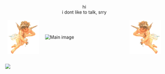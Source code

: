 <div align="center">
<a>hi</a>
<br>
<a>i dont like to talk, srry</a>
<br>
</div>
<br>


<div style="display: flex; justify-content: center; align-items: center; gap: 20px; flex-wrap: wrap;">
  <img src="https://github.com/spachka/spachka/blob/main/angelflut.gif?raw=true" alt="Angel left" style="width: 100px;">
  <img src="https://i.ibb.co/pj3rqk13/7c7fc03e3f3c68f7270a3ef26e687a4e.jpg" alt="Main image" style="width: 250px;">
  <img src="https://github.com/spachka/spachka/blob/main/angelright.gif?raw=true" alt="Angel right" style="width: 100px;">
</div>
<br>

![](https://komarev.com/ghpvc/?username=spachka&color=blueviolet&style=plastic&label=views:)



